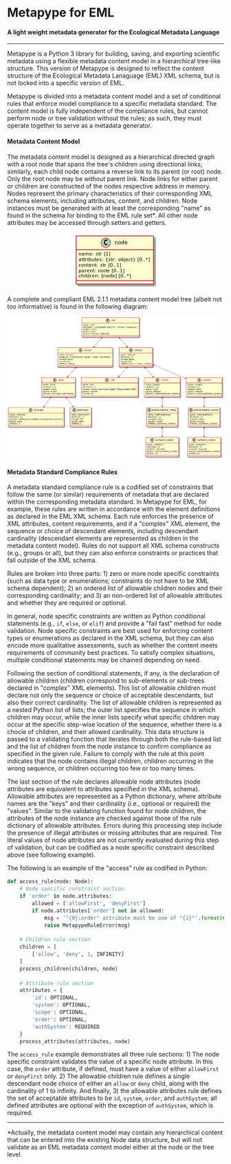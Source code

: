 # Metapype for EML

#### A light weight metadata generator for the Ecological Metadata Language

<hr />

Metapype is a Python 3 library for building, saving, and exporting
scientific metadata using a flexible metadata content model in a
hierarchical tree-like structure. This version of Metapype is designed
to reflect the content structure of the Ecological Metadata Lanaguage
(EML) XML schema, but is not locked into a specific version of EML.

Metapype is divided into a metadata content model and a set of conditional rules
that enforce model compliance to a specific metadata standard. The content model
is fully independent of the compliance rules, but cannot perform node or
tree validation without the rules; as such, they must operate together to serve
as a metadata generator.

#### Metadata Content Model

The metadata content model is designed as a hierarchical directed graph with a
root node that spans the tree's children using directional links; similarly,
each child node contains a reverse link to its parent (or root) node. Only the
root node may be without parent link. Node links for either parent or children
are constructed of the nodes respective address in memory. Nodes represent the
primary characteristics of their corresponding XML schema elements, including
attributes, content, and children. Node instances must be generated with at
least the corresponding "name" as found in the schema for binding to the
EML rule set*. All other node attributes may be accessed through setters and
getters.

<p align="center"><img src="https://raw.githubusercontent.com/PASTAplus/metapype-eml/master/docs/node.png" /></p>

A complete and compliant EML 2.1.1 metadata content model tree (albeit not too
informative) is found in the following diagram:

<p align="center"><img src="https://raw.githubusercontent.com/PASTAplus/metapype-eml/master/docs/eml_model.png"/></p>

#### Metadata Standard Compliance Rules

A metadata standard compliance rule is a codified set of constraints that follow
the same (or similar) requirements of metadata that are declared within the
corresponding metadata standard. In Metapype for EML, for example, these rules
are written in accordance with the element definitions as declared in the EML
XML schema. Each rule enforces the presence of XML attributes, content
requirements, and if a "complex" XML element, the sequence or choice of
descendant elements, including descendant cardinality (descendant elements are
represented as children in the metadata content model). Rules do not support all
XML schema constructs (e.g., groups or all), but they can also enforce
constraints or practices that fall outside of the XML schema.

Rules are broken into three parts: 1) zero or more node specific constraints
(such as data type or enumerations; constraints do not have to be XML schema
dependent); 2) an ordered list of allowable children nodes and their
corresponding cardinality; and 3) an non-ordered list of allowable attributes
and whether they are required or optional.

In general, node specific constraints are written as Python conditional
statements (e.g., `if`, `else`, or `elif`) and provide a "fail fast" method
for node validation. Node specific constraints are best used for enforcing
content types or enumerations as declared in the XML schema, but they can also
encode more qualitative assessments, such as whether the content meets
requirements of community best practices. To satisfy complex situations,
multiple conditional statements may be chained depending on need.

Following the section of conditional statements, if any, is the declaration of
allowable children (children correspond to sub-elements or sub-trees declared in
"complex" XML elements). This list of allowable children must declare not only
the sequence or choice of acceptable descendants, but also their correct
cardinality. The list of allowable children is represented as a nested Python
list of lists; the outer list specifies the sequence in which children may
occur, while the inner lists specify what specific children may occur at the
specific step-wise location of the sequence, whether there is a chocie of
children, and their allowed cardinality. This data structure is passed to a
validating function that iterates through both the rule-based list and the list
of children from the node instance to confirm compliance as specified in the
given rule. Failure to comply with the rule at this point indicates that the 
node contains illegal children, children occurring in the wrong sequence, or 
children occurring too few or too many times.

The last section of the rule declares allowable node attributes (node attributes
are equivalent to attributes specified in the XML schema). Allowable attributes
are represented as a Python dictionary, where attribute names are the "keys" and
their cardinality (i.e., optional or required) the "values". Similar to the
validating function found for node children, the attributes of the node instance
are checked against those of the rule dictionary of allowable attributes. Errors
during this processing step include the presence of illegal attributes or
missing attributes that are required. The literal values of node attributes are 
not currently evaluated during this step of validation, but can be codified as
a node specific constraint described above (see following example).

The following is an example of the "access" rule as codified in Python:

```Python
def access_rule(node: Node):
    # Node specific constraint section
    if 'order' in node.attributes:
        allowed = ['allowFirst', 'denyFirst']
        if node.attributes['order'] not in allowed:
            msg = '"{0}:order" attribute must be one of "{1}"'.format(node.name, allowed)
            raise MetapypeRuleError(msg)

    # Children rule section
    children = [
        ['allow', 'deny', 1, INFINITY]
    ]
    process_children(children, node)

    # Attribute rule section
    attributes = {
        'id': OPTIONAL,
        'system': OPTIONAL,
        'scope': OPTIONAL,
        'order': OPTIONAL,
        'authSystem': REQUIRED
    }
    process_attributes(attributes, node)
```

The `access_rule` example demonstrates all three rule sections: 1) The node
specific constraint validates the value of a specific node attribute. In this
case, the `order` attribute, if defined, must have a value of either
`allowFirst` or `denyFirst` only. 2) The allowable children rule defines a
single descendant node choice of either an `allow` or `deny` child, along with
the cardinality of 1 to infinity. And finally, 3) the allowable attributes rule
defines the set of acceptable attributes to be `id`, `system`, `order`, and
`authSystem`; all defined attributes are optional with the exception of
`authSystem`, which is required.

<hr/>

*Actually, the metadata content model may contain any hierarchical content that
can be entered into the existing Node data structure, but will not validate as
an EML metadata content model either at the node or the tree level.

